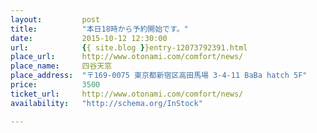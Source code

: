```yaml
---
layout:         post
title:          "本日18時から予約開始です。"
date:           2015-10-12 12:30:00
url:            {{ site.blog }}entry-12073792391.html
place_url:      http://www.otonami.com/comfort/news/
place_name:     四谷天窓
place_address:  "〒169-0075 東京都新宿区高田馬場 3-4-11 BaBa hatch 5F"
price:          3500
ticket_url:     http://www.otonami.com/comfort/news/
availability:   "http://schema.org/InStock"

---
```

